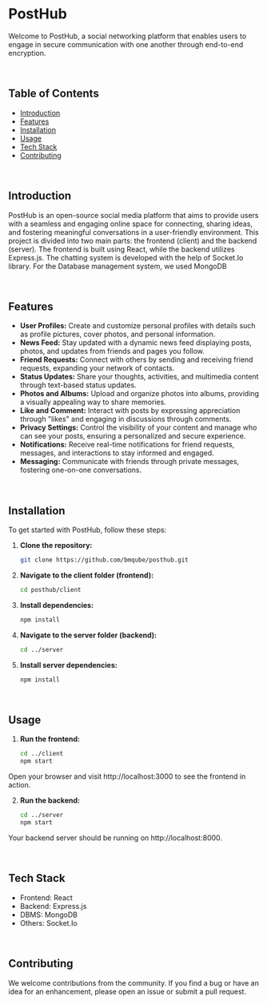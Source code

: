 # PostHub

Welcome to PostHub, a social networking platform that enables users to engage in secure communication with one another through end-to-end encryption.

<br>

## Table of Contents
- [Introduction](#introduction)
- [Features](#features)
- [Installation](#installation)
- [Usage](#usage)
- [Tech Stack](#tech-stack)
- [Contributing](#contributing)


<br>

## Introduction
PostHub is an open-source social media platform that aims to provide users with a seamless and engaging online space for connecting, sharing ideas, and fostering meaningful conversations in a user-friendly environment. This project is divided into two main parts: the frontend (client) and the backend (server). The frontend is built using React, while the backend utilizes Express.js. The chatting system is developed with the help of Socket.Io library. For the Database management system, we used MongoDB

<br>

## Features
- **User Profiles:** Create and customize personal profiles with details such as profile pictures, cover photos, and personal information.
- **News Feed:** Stay updated with a dynamic news feed displaying posts, photos, and updates from friends and pages you follow.
- **Friend Requests:** Connect with others by sending and receiving friend requests, expanding your network of contacts.
- **Status Updates:** Share your thoughts, activities, and multimedia content through text-based status updates.
- **Photos and Albums:** Upload and organize photos into albums, providing a visually appealing way to share memories.
- **Like and Comment:** Interact with posts by expressing appreciation through "likes" and engaging in discussions through comments.
- **Privacy Settings:** Control the visibility of your content and manage who can see your posts, ensuring a personalized and secure experience.
- **Notifications:** Receive real-time notifications for friend requests, messages, and interactions to stay informed and engaged.
- **Messaging:** Communicate with friends through private messages, fostering one-on-one conversations.

<br>

## Installation
To get started with PostHub, follow these steps:

1. **Clone the repository:**
   
   ```bash
   git clone https://github.com/bmqube/posthub.git
   
2. **Navigate to the client folder (frontend):**
    ```bash
    cd posthub/client

3. **Install dependencies:**
     ```bash
    npm install

4. **Navigate to the server folder (backend):**
    ```bash
    cd ../server

5. **Install server dependencies:**
    ```bash
    npm install

<br>

## Usage

1. **Run the frontend:**
   
    ```bash
    cd ../client
    npm start
    
Open your browser and visit http://localhost:3000 to see the frontend in action.

2. **Run the backend:**

    ```bash
    cd ../server
    npm start
    
Your backend server should be running on http://localhost:8000.

<br>

## Tech Stack
- Frontend: React
- Backend: Express.js
- DBMS: MongoDB
- Others: Socket.Io

<br>

## Contributing
We welcome contributions from the community. If you find a bug or have an idea for an enhancement, please open an issue or submit a pull request.
